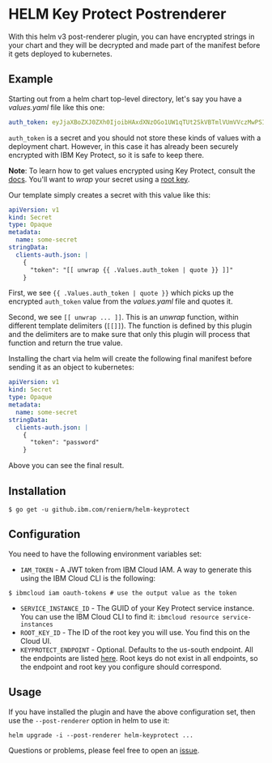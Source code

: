 # HELM Key Protect Postrenderer

With this helm v3 post-renderer plugin, you can have encrypted strings in your chart and they will be decrypted and made part of the manifest before it gets deployed to kubernetes.


## Example

Starting out from a helm chart top-level directory, let's say you have a _values.yaml_ file like this one:
```yaml
auth_token: eyJjaXBoZXJ0ZXh0IjoibHAxdXNzOGo1UW1qTUt2SkVBTmlVUmVVczMwPSIsIml2IjoiRVlWcStsUjlvNGZDVlJpNyIsInZlcnNpb24iOiI0LjAuMCIsImhhbmRsZSI6ImJhNGQ0NDM3LTFkY2EtNGI3Yi1iY2ExLTNlZmZhYjg5ODc5OCJ9
```

`auth_token` is a secret and you should not store these kinds of values with a deployment chart. However, in this case it has already been securely encrypted with IBM Key Protect, so it is safe to keep there.

**Note**: To learn how to get values encrypted using Key Protect, consult the [docs](https://cloud.ibm.com/docs/key-protect). You'll want to _wrap_ your secret using a [root key](https://cloud.ibm.com/docs/key-protect?topic=key-protect-envelope-encryption#key-types).

Our template simply creates a secret with this value like this:
```yaml
apiVersion: v1
kind: Secret
type: Opaque
metadata:
  name: some-secret
stringData:
  clients-auth.json: |
    {
      "token": "[[ unwrap {{ .Values.auth_token | quote }} ]]"
    }
```

First, we see `{{ .Values.auth_token | quote }}` which picks up the encrypted `auth_token` value from the _values.yaml_ file and quotes it.

Second, we see `[[ unwrap ... ]]`. This is an _unwrap_ function, within different template delimiters (`[[]]`). The function is defined by this plugin and the delimiters are to make sure that only this plugin will process that function and return the true value.

Installing the chart via helm will create the following final manifest before sending it as an object to kubernetes:

```yaml
apiVersion: v1
kind: Secret
type: Opaque
metadata:
  name: some-secret
stringData:
  clients-auth.json: |
    {
      "token": "password"
    }
```

Above you can see the final result.

## Installation

```
$ go get -u github.ibm.com/renierm/helm-keyprotect
```

## Configuration

You need to have the following environment variables set:

* `IAM_TOKEN` - A JWT token from IBM Cloud IAM. A way to generate this using the IBM Cloud CLI is the following:
```
$ ibmcloud iam oauth-tokens # use the output value as the token 
```
* `SERVICE_INSTANCE_ID` - The GUID of your Key Protect service instance. You can use the IBM Cloud CLI to find it: `ibmcloud resource service-instances`
* `ROOT_KEY_ID` - The ID of the root key you will use. You find this on the Cloud UI.
* `KEYPROTECT_ENDPOINT` - Optional. Defaults to the us-south endpoint. All the endpoints are listed [here](https://cloud.ibm.com/docs/key-protect?topic=key-protect-regions#service-endpoints). Root keys do not exist in all endpoints, so the endpoint and root key you configure should correspond.

## Usage

If you have installed the plugin and have the above configuration set, then use the `--post-renderer` option in helm to use it:
```
helm upgrade -i --post-renderer helm-keyprotect ...
```

Questions or problems, please feel free to open an [issue](https://github.ibm.com/renierm/helm-keyprotect/issues/new).
